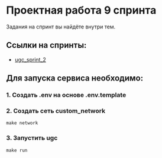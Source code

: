 # Проектная работа 9 спринта

Задания на спринт вы найдёте внутри тем.

## Ссылки на спринты:

- [ugc_sprint_2](https://github.com/TRUEVORO/ugc_sprint_2)

## Для запуска сервиса необходимо:

### 1. Создать .env на основе .env.template
### 2. Создать сеть custom_network
```
make network
```
### 3. Запустить ugc
```
make run
```

